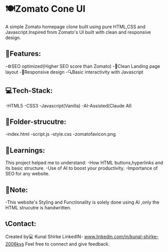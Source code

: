 # 🍽️Zomato Cone UI
A simple Zomato homepage clone built using pure HTML,CSS and Javascript.Inspired from Zomato's UI built with clean and responsive design. 

## 🚀Features:
-⚙️SEO optimized(Higher SEO score than Zomato)
-🍕Clean Landing page layout
-📱Responsive design
-🔍Basic interactivity with Javascript

## 💻Tech-Stack:
-HTML5
-CSS3
-Javascript(Vanilla)
-AI-Assisted(Claude AI)

## 📂Folder-strucutre:
-index.html
-script.js
-style.css
-zomatofavicon.png

## 🧠Learnings:
This project helped me to understand:
-How HTML buttons,hyperlinks and its basic structure.
-Use of AI to boost your productivity.
-Importance of SEO for any website.

## 📌Note:
-This website's Styling and Functionality is solely done using AI ,only the HTML strucutre is handwritten.

## 📞Contact:
Created by💻 Kunal Shirke 
LinkedIN- www.linkedin.com/in/kunal-shirke-2006kvs
Feel free to connect and give feedback.



